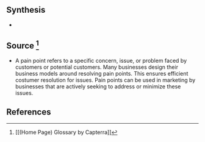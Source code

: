 ## Synthesis
- 
## Source [^1]
- A pain point refers to a specific concern, issue, or problem faced by customers or potential customers. Many businesses design their business models around resolving pain points. This ensures efficient costumer resolution for issues. Pain points can be used in marketing by businesses that are actively seeking to address or minimize these issues.
## References

[^1]: [[(Home Page) Glossary by Capterra]]